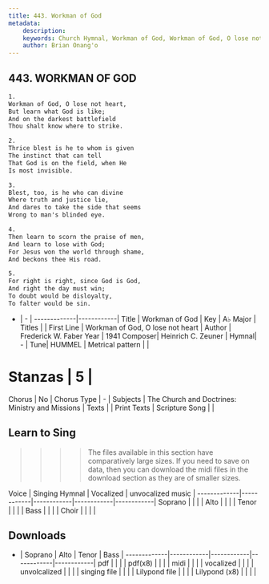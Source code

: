 ```yaml
---
title: 443. Workman of God
metadata:
    description: 
    keywords: Church Hymnal, Workman of God, Workman of God, O lose not heart, 
    author: Brian Onang'o
---
```



## 443. WORKMAN OF GOD

```txt
1.
Workman of God, O lose not heart, 
But learn what God is like; 
And on the darkest battlefield 
Thou shalt know where to strike. 

2.
Thrice blest is he to whom is given 
The instinct that can tell 
That God is on the field, when He 
Is most invisible. 

3.
Blest, too, is he who can divine 
Where truth and justice lie, 
And dares to take the side that seems 
Wrong to man's blinded eye. 

4.
Then learn to scorn the praise of men, 
And learn to lose with God; 
For Jesus won the world through shame, 
And beckons thee His road. 

5.
For right is right, since God is God, 
And right the day must win; 
To doubt would be disloyalty, 
To falter would be sin.
```

- |   -  |
-------------|------------|
Title | Workman of God |
Key | A♭ Major |
Titles |  |
First Line | Workman of God, O lose not heart |
Author | Frederick W. Faber
Year | 1941
Composer| Heinrich C. Zeuner |
Hymnal|  - |
Tune| HUMMEL |
Metrical pattern | |
# Stanzas | 5 |
Chorus | No |
Chorus Type | - |
Subjects | The Church and Doctrines: Ministry and Missions |
Texts |  |
Print Texts | 
Scripture Song |  |
  
## Learn to Sing

>>>> The files available in this section have comparatively large sizes. If you need to save on data, then you can download the midi files in the download section as they are of smaller sizes.

Voice |  Singing Hymnal | Vocalized | unvocalized music |
-------------|------------|------------|------------|------------|
Soprano | | | |
Alto | | | |
Tenor | | | |
Bass | | | |
Choir | | | |

## Downloads

- |  Soprano | Alto | Tenor | Bass |
-------------|------------|------------|------------|------------|
pdf | | | |
pdf(x8) | | | |
midi | | | |
vocalized | | | |
unvolcalized | | | |
singing file | | | |
Lilypond file | | | |
Lilypond (x8) | | | |
  